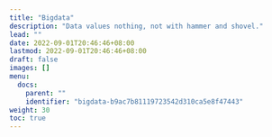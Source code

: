 ```yaml
---
title: "Bigdata"
description: "Data values nothing, not with hammer and shovel."
lead: ""
date: 2022-09-01T20:46:46+08:00
lastmod: 2022-09-01T20:46:46+08:00
draft: false
images: []
menu:
  docs:
    parent: ""
    identifier: "bigdata-b9ac7b81119723542d310ca5e8f47443"
weight: 30
toc: true
---
```

